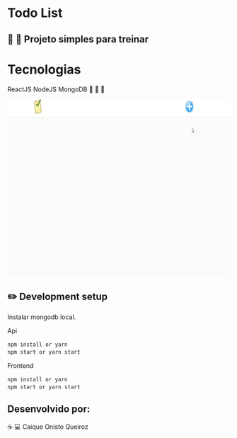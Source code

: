 # Todo List

## :rocket: :rocket: Projeto simples para treinar 

# Tecnologias

ReactJS NodeJS MongoDB :purple_heart: :purple_heart: :purple_heart:

<img src="img/todolist.gif" alt="drawing" width="700" height="400"/>

## :pencil2: Development setup

Instalar mongodb local.

Api
```sh
npm install or yarn
npm start or yarn start
```
Frontend
```sh
npm install or yarn
npm start or yarn start
```
## Desenvolvido por:
:coffee: :computer: Caique Onisto Queiroz
